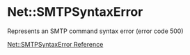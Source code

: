 # Net::SMTPSyntaxError

Represents an SMTP command syntax error (error code 500)

[Net::SMTPSyntaxError Reference](https://ruby-doc.org/stdlib-2.6/libdoc/net/smtp/rdoc/Net/SMTPSyntaxError.html)